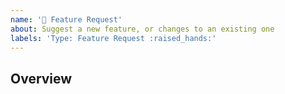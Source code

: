 ```yaml
---
name: '🙌 Feature Request'
about: Suggest a new feature, or changes to an existing one
labels: 'Type: Feature Request :raised_hands:'
---
```


## Overview

<!-- Write a short description of the request here ↓ -->
